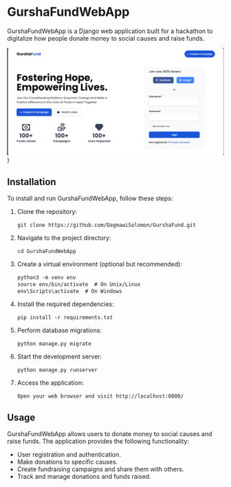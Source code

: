 # GurshaFundWebApp


GurshaFundWebApp is a Django web application built for a hackathon to digitalize how people donate money to social causes and raise funds.

![GurshaFundWebApp home page](https://github.com/DagmawiSolomon/GurshaFundWebApp/blob/master/Screenshot%20(915).png))

## Installation

To install and run GurshaFundWebApp, follow these steps:

1. Clone the repository:
   ```
   git clone https://github.com/DagmawiSolomon/GurshaFund.git
   ```

3. Navigate to the project directory:
   ```
   cd GurshaFundWebApp
   ```

4. Create a virtual environment (optional but recommended):
   ```
   python3 -m venv env
   source env/bin/activate  # On Unix/Linux
   env\Scripts\activate  # On Windows
   ```

5. Install the required dependencies:
   ```
   pip install -r requirements.txt
   ```

6. Perform database migrations:
   ```
   python manage.py migrate
   ```

7. Start the development server:
   ```
   python manage.py runserver
   ```

8. Access the application:
   ```
   Open your web browser and visit http://localhost:8000/
   ```

## Usage

GurshaFundWebApp allows users to donate money to social causes and raise funds. The application provides the following functionality:

- User registration and authentication.
- Make donations to specific causes.
- Create fundraising campaigns and share them with others.
- Track and manage donations and funds raised.

